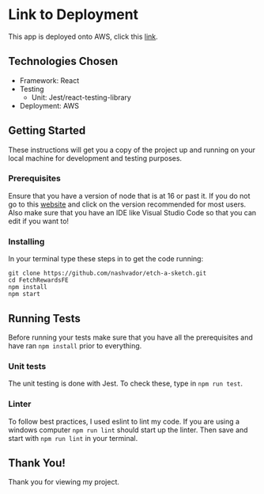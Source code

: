 # Link to Deployment

This app is deployed onto AWS, click this [link](https://main.dqgarqk6d9wdv.amplifyapp.com/).

## Technologies Chosen

- Framework: React
- Testing
    - Unit: Jest/react-testing-library
- Deployment: AWS

## Getting Started

These instructions will get you a copy of the project up and running on your local machine for development and testing purposes.

### Prerequisites

Ensure that you have a version of node that is at 16 or past it. If you do not go to this [website](https://nodejs.org/en/) and click on the version recommended for most users. Also make sure that you have an IDE like Visual Studio Code so that you can edit if you want to!

### Installing

In your terminal type these steps in to get the code running:

```
git clone https://github.com/nashvador/etch-a-sketch.git
cd FetchRewardsFE
npm install
npm start
```

## Running Tests

Before running your tests make sure that you have all the prerequisites and have ran ```npm install``` prior to everything.

### Unit tests

The unit testing is done with Jest. To check these, type in ```npm run test```.

### Linter

To follow best practices, I used eslint to lint my code. If you are using a windows computer ```npm run lint``` should start up the linter. Then save and start with ```npm run lint``` in your terminal.

## Thank You!

Thank you for viewing my project.